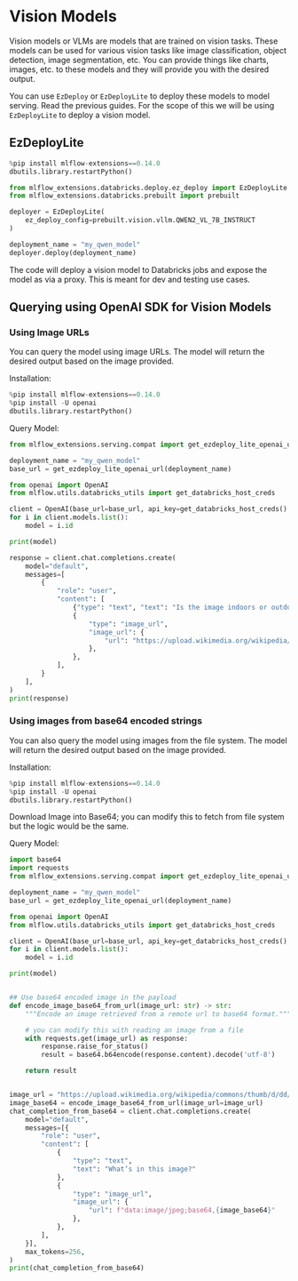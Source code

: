 # Vision Models

Vision models or VLMs are models that are trained on vision tasks. These models can be used for various vision tasks
like image classification, object detection, image segmentation, etc.
You can provide things like charts, images, etc. to these models and they will provide you with the desired output.

You can use `EzDeploy` or `EzDeployLite` to deploy these models to model serving. Read the previous guides.
For the scope of this we will be using `EzDeployLite` to deploy a vision model.

## EzDeployLite

```python
%pip install mlflow-extensions==0.14.0
dbutils.library.restartPython()

from mlflow_extensions.databricks.deploy.ez_deploy import EzDeployLite
from mlflow_extensions.databricks.prebuilt import prebuilt

deployer = EzDeployLite(
    ez_deploy_config=prebuilt.vision.vllm.QWEN2_VL_7B_INSTRUCT
)

deployment_name = "my_qwen_model"
deployer.deploy(deployment_name)
```

The code will deploy a vision model to Databricks jobs and expose the model as via a proxy.
This is meant for dev and testing use cases.

## Querying using OpenAI SDK for Vision Models

### Using Image URLs

You can query the model using image URLs. The model will return the desired output based on the image provided.

Installation:

```python
%pip install mlflow-extensions==0.14.0
%pip install -U openai
dbutils.library.restartPython()
```

Query Model:

```python
from mlflow_extensions.serving.compat import get_ezdeploy_lite_openai_url

deployment_name = "my_qwen_model"
base_url = get_ezdeploy_lite_openai_url(deployment_name)

from openai import OpenAI
from mlflow.utils.databricks_utils import get_databricks_host_creds

client = OpenAI(base_url=base_url, api_key=get_databricks_host_creds().token)
for i in client.models.list():
    model = i.id

print(model)

response = client.chat.completions.create(
    model="default",
    messages=[
        {
            "role": "user",
            "content": [
                {"type": "text", "text": "Is the image indoors or outdoors?"},
                {
                    "type": "image_url",
                    "image_url": {
                        "url": "https://upload.wikimedia.org/wikipedia/commons/thumb/d/dd/Gfp-wisconsin-madison-the-nature-boardwalk.jpg/2560px-Gfp-wisconsin-madison-the-nature-boardwalk.jpg"
                    },
                },
            ],
        }
    ],
)
print(response)
```

### Using images from base64 encoded strings

You can also query the model using images from the file system. The model will return the desired output based on the
image provided.

Installation:

```python
%pip install mlflow-extensions==0.14.0
%pip install -U openai
dbutils.library.restartPython()
```

Download Image into Base64; you can modify this to fetch from file system but the logic would be the same.

Query Model:

```python
import base64
import requests
from mlflow_extensions.serving.compat import get_ezdeploy_lite_openai_url

deployment_name = "my_qwen_model"
base_url = get_ezdeploy_lite_openai_url(deployment_name)

from openai import OpenAI
from mlflow.utils.databricks_utils import get_databricks_host_creds

client = OpenAI(base_url=base_url, api_key=get_databricks_host_creds().token)
for i in client.models.list():
    model = i.id

print(model)


## Use base64 encoded image in the payload
def encode_image_base64_from_url(image_url: str) -> str:
    """Encode an image retrieved from a remote url to base64 format."""

    # you can modify this with reading an image from a file
    with requests.get(image_url) as response:
        response.raise_for_status()
        result = base64.b64encode(response.content).decode('utf-8')

    return result


image_url = "https://upload.wikimedia.org/wikipedia/commons/thumb/d/dd/Gfp-wisconsin-madison-the-nature-boardwalk.jpg/2560px-Gfp-wisconsin-madison-the-nature-boardwalk.jpg"
image_base64 = encode_image_base64_from_url(image_url=image_url)
chat_completion_from_base64 = client.chat.completions.create(
    model="default",
    messages=[{
        "role": "user",
        "content": [
            {
                "type": "text",
                "text": "What’s in this image?"
            },
            {
                "type": "image_url",
                "image_url": {
                    "url": f"data:image/jpeg;base64,{image_base64}"
                },
            },
        ],
    }],
    max_tokens=256,
)
print(chat_completion_from_base64)
```